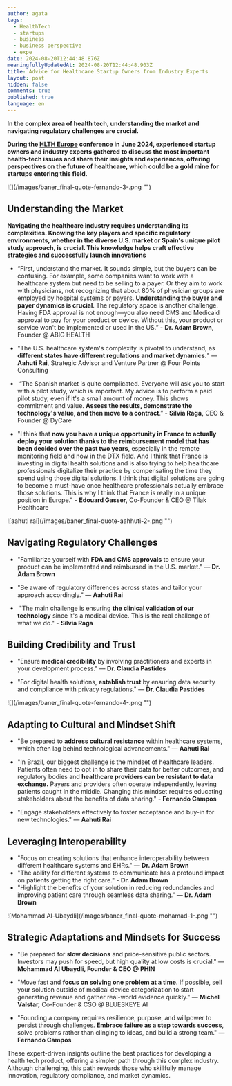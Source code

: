 ```yaml
---
author: agata
tags:
  - HealthTech
  - startups
  - business
  - business perspective
  - expe
date: 2024-08-20T12:44:48.876Z
meaningfullyUpdatedAt: 2024-08-20T12:44:48.903Z
title: Advice for Healthcare Startup Owners from Industry Experts
layout: post
hidden: false
comments: true
published: true
language: en
---
```

**In the complex area of health tech, understanding the market and navigating regulatory challenges are crucial.** 

**During the [HLTH Europe](https://europe.hlth.com/) conference in June 2024, experienced startup owners and industry experts gathered to discuss the most important health-tech issues and share their insights and experiences, offering perspectives on the future of healthcare, which could be a gold mine for startups entering this field.**

<div className="image">![](/images/baner_final-quote-fernando-3-.png "")</div>



## Understanding the Market

**Navigating the healthcare industry requires understanding its complexities. Knowing the key players and specific regulatory environments, whether in the diverse U.S. market or Spain's unique pilot study approach, is crucial. This knowledge helps craft effective strategies and successfully launch innovations**

* “First, understand the market. It sounds simple, but the buyers can be confusing. For example, some companies want to work with a healthcare system but need to be selling to a payer. Or they aim to work with physicians, not recognizing that about 80% of physician groups are employed by hospital systems or payers. **Understanding the buyer and payer dynamics is crucial**. The regulatory space is another challenge. Having FDA approval is not enough—you also need CMS and Medicaid approval to pay for your product or device. Without this, your product or service won't be implemented or used in the US.” - **Dr. Adam Brown,** Founder @ ABIG HEALTH



* "The U.S. healthcare system's complexity is pivotal to understand, as **different states have different regulations and market dynamics.**" — **Aahuti Rai**, Strategic Advisor and Venture Partner @ Four Points Consulting



*  “The Spanish market is quite complicated. Everyone will ask you to start with a pilot study, which is important. My advice is to perform a paid pilot study, even if it's a small amount of money. This shows commitment and value. **Assess the results, demonstrate the technology's value, and then move to a contract**.” - **Silvia Raga,** CEO & Founder @ DyCare


* "I think that **now you have a unique opportunity in France to actually deploy your solution thanks to the reimbursement model that has been decided over the past two years**, especially in the remote monitoring field and now in the DTX field. And I think that France is investing in digital health solutions and is also trying to help healthcare professionals digitalize their practice by compensating the time they spend using those digital solutions. I think that digital solutions are going to become a must-have once healthcare professionals actually embrace those solutions. This is why I think that France is really in a unique position in Europe." - **Edouard Gasser,** Co-Founder & CEO @ Tilak Healthcare



<div className="image">![aahuti rai](/images/baner_final-quote-aahhuti-2-.png "")</div>

## Navigating Regulatory Challenges

* "Familiarize yourself with **FDA and CMS approvals** to ensure your product can be implemented and reimbursed in the U.S. market." — **Dr. Adam Brown**


* "Be aware of regulatory differences across states and tailor your approach accordingly." — **Aahuti Rai**


*  "The main challenge is ensuring **the clinical validation of our technology** since it's a medical device. This is the real challenge of what we do." - **Silvia Raga**



## Building Credibility and Trust

* "Ensure **medical credibility** by involving practitioners and experts in your development process." — **Dr. Claudia Pastides**


* "For digital health solutions, **establish trust** by ensuring data security and compliance with privacy regulations." — **Dr. Claudia Pastides**



<div className="image">![](/images/baner_final-quote-fernando-4-.png "")</div>



## Adapting to Cultural and Mindset Shift

* "Be prepared to **address cultural resistance** within healthcare systems, which often lag behind technological advancements." — **Aahuti Rai**


* "In Brazil, our biggest challenge is the mindset of healthcare leaders. Patients often need to opt in to share their data for better outcomes, and regulatory bodies and **healthcare providers can be resistant to data exchange.** Payers and providers often operate independently, leaving patients caught in the middle. Changing this mindset requires educating stakeholders about the benefits of data sharing." - **Fernando Campos**


* "Engage stakeholders effectively to foster acceptance and buy-in for new technologies." — **Aahuti Rai**



## Leveraging Interoperability



* "Focus on creating solutions that enhance interoperability between different healthcare systems and EHRs." — **Dr. Adam Brown**
* "The ability for different systems to communicate has a profound impact on patients getting the right care." - **Dr. Adam Brown**
* "Highlight the benefits of your solution in reducing redundancies and improving patient care through seamless data sharing." — **Dr. Adam Brown**



<div className="image">![Mohammad Al-Ubaydli](/images/baner_final-quote-mohamad-1-.png "")</div>

## Strategic Adaptations and Mindsets for Success 

* "Be prepared for **slow decisions** and price-sensitive public sectors. Investors may push for speed, but high quality at low costs is crucial." — **Mohammad Al Ubaydli, Founder & CEO @ PHIN**



* "Move fast and **focus on solving one problem at a time**. If possible, sell your solution outside of medical device categorization to start generating revenue and gather real-world evidence quickly." — **Michel Valstar,** Co-Founder & CSO @ BLUESKEYE AI


* "Founding a company requires resilience, purpose, and willpower to persist through challenges. **Embrace failure as a step towards success**, solve problems rather than clinging to ideas, and build a strong team." **— Fernando Campos**

These expert-driven insights outline the best practices for developing a health tech product, offering a simpler path through this complex industry. Although challenging, this path rewards those who skillfully manage innovation, regulatory compliance, and market dynamics.